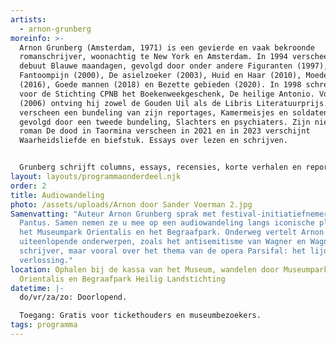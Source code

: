 ```yaml
---
artists:
  - arnon-grunberg
moreinfo: >-
  Arnon Grunberg (Amsterdam, 1971) is een gevierde en vaak bekroonde
  romanschrijver, woonachtig te New York en Amsterdam. In 1994 verscheen zijn
  debuut Blauwe maandagen, gevolgd door onder andere Figuranten (1997),
  Fantoompijn (2000), De asielzoeker (2003), Huid en Haar (2010), Moedervlekken
  (2016), Goede mannen (2018) en Bezette gebieden (2020). In 1998 schreef hij
  voor de Stichting CPNB het Boekenweekgeschenk, De heilige Antonio. Voor Tirza
  (2006) ontving hij zowel de Gouden Uil als de Libris Literatuurprijs. In 2009
  verscheen een bundeling van zijn reportages, Kamermeisjes en soldaten, in 2021
  gevolgd door een tweede bundeling, Slachters en psychiaters. Zijn nieuwste
  roman De dood in Taormina verscheen in 2021 en in 2023 verschijnt
  Waarheidsliefde en biefstuk. Essays over lezen en schrijven. 


  Grunberg schrijft columns, essays, recensies, korte verhalen en reportages voor diverse kranten, weekbladen en literaire tijdschriften zoals NRC Handelsblad, Vrij Nederland, Humo en de VPRO-Gids. Daarnaast levert hij bijdragen aan internationale kranten en tijdschriften, zoals Die Welt, Die Zeit, Libération, Ha’aretz en The New York Times. Grunberg houdt een weblog bij op www.arnongrunberg.com, schreef wekelijks als ‘De mensendokter’ een bijdrage voor Vrij Nederland en had jarenlang een dagelijkse column in de Volkskrant, Voetnoot, die in boekvorm werd gebundeld. Zijn werk is vertaald in 29 talen. Voor zijn oeuvre ontving hij onder andere de Constantijn Huygens-prijs, de Gouden Ganzenveer, de Johannes Vermeer Prijs en de P.C. Hooft-prijs.
layout: layouts/programmaonderdeel.njk
order: 2
title: Audiowandeling
photo: /assets/uploads/Arnon door Sander Voerman 2.jpg
Samenvatting: "Auteur Arnon Grunberg sprak met festival-initiatiefnemer Marc
  Pantus. Samen nemen ze u mee op een audiowandeling langs iconische plekken in
  het Museumpark Orientalis en het Begraafpark. Onderweg vertelt Arnon over
  uiteenlopende onderwerpen, zoals het antisemitisme van Wagner en Wagner als
  schrijver, maar vooral over het thema van de opera Parsifal: het lijden en de
  verlossing."
location: Ophalen bij de kassa van het Museum, wandelen door Museumpark
  Orientalis en Begraafpark Heilig Landstichting
datetime: |-
  do/vr/za/zo: Doorlopend.

  Toegang: Gratis voor tickethouders en museumbezoekers.
tags: programma
---
```

